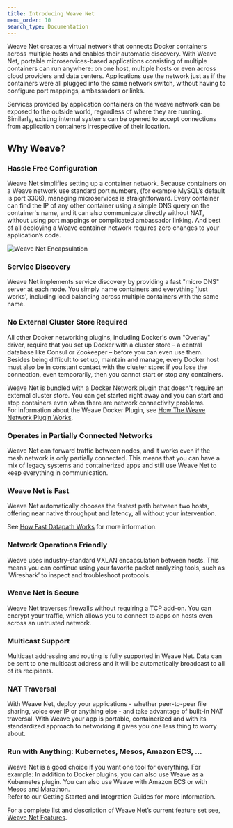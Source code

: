 ```yaml
---
title: Introducing Weave Net
menu_order: 10
search_type: Documentation
---
```



Weave Net creates a virtual network that connects Docker containers across multiple hosts and enables their automatic discovery. With Weave Net, portable microservices-based applications consisting of multiple containers can run anywhere: on one host, multiple hosts or even across cloud providers and data centers. Applications use the network just as if the containers were all plugged into the same network switch, without having to configure port mappings, ambassadors or links.

Services provided by application containers on the weave network can be exposed to the outside world, regardless of where they are running. Similarly, existing internal systems can be opened to accept connections from application containers irrespective of their location.


## Why Weave?

### Hassle Free Configuration

Weave Net simplifies setting up a container network. Because containers on a Weave network use standard port numbers, (for example MySQL’s default is port 3306), managing microservices is straightforward. Every container can find the IP of any other container using a simple DNS query on the container's name, and it can also communicate directly without NAT, without using port mappings or complicated ambassador linking.  And best of all deploying a Weave container network requires zero changes to your application’s code. 

![Weave Net Encapsulation](weave-net-overview.png)

### Service Discovery

Weave Net implements service discovery by providing a fast "micro DNS" server at each node. You simply name containers and everything 'just works', including load balancing across multiple containers with the same name.  

### No External Cluster Store Required

All other Docker networking plugins, including Docker's own "Overlay" driver, require that you set up Docker with a cluster store – a central database like Consul or Zookeeper – before you can even use them. Besides being difficult to set up, maintain and manage, every Docker host must also be in constant contact with the cluster store: if you lose the connection, even temporarily, then you cannot start or stop any containers.

Weave Net is bundled with a Docker Network plugin that doesn't require an external cluster store. You can get started right away and you can start and stop containers even when there are network connectivity problems.  
For information about the Weave Docker Plugin, see [How The Weave Network Plugin Works](/site/plugin/plugin-how-it-works.md).

### Operates in Partially Connected Networks

Weave Net can forward traffic between nodes, and it works even if the mesh network is only partially connected.  This means that you can have a mix of legacy systems and containerized apps and still use Weave Net to keep everything in communication. 

### Weave Net is Fast

Weave Net automatically chooses the fastest path between two hosts, offering near native throughput and latency, all without your intervention.  

See [How Fast Datapath Works](/site/using-weave/fastdp.md) for more information.

### Network Operations Friendly

Weave uses industry-standard VXLAN encapsulation between hosts. This means you can continue using your favorite packet analyzing tools, such as ‘Wireshark’ to inspect and troubleshoot protocols.

### Weave Net is Secure

Weave Net traverses firewalls without requiring a TCP add-on. You can encrypt your traffic, which allows you to connect to apps on hosts even across an untrusted network.  

### Multicast Support

Multicast addressing and routing is fully supported in Weave Net. Data can be sent to one multicast address and it will be automatically broadcast to all of its recipients. 

### NAT Traversal

With Weave Net, deploy your applications - whether peer-to-peer file sharing, voice over IP or anything else - and take advantage of built-in NAT traversal. With Weave your app is portable, containerized and with its standardized approach to networking it gives you one less thing to worry about.

### Run with Anything: Kubernetes, Mesos, Amazon ECS, ...

Weave Net is a good choice if you want one tool for everything.  For example: In addition to Docker plugins, you can also use Weave as a Kubernetes plugin.  You can also use Weave with Amazon ECS or with Mesos and Marathon.  
Refer to our Getting Started and Integration Guides for more information.

For a complete list and description of Weave Net’s current feature set see, [Weave Net Features](/site/overview/features.md).



